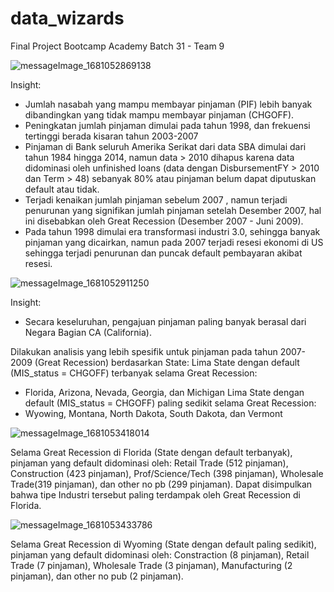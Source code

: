 # data_wizards
Final Project Bootcamp Academy Batch 31 - Team 9

![messageImage_1681052869138](https://user-images.githubusercontent.com/123848730/230780972-d9b43af5-c327-4e37-9630-8aa41dea72c2.jpg)

Insight:
- Jumlah nasabah yang mampu membayar pinjaman (PIF) lebih banyak dibandingkan yang tidak mampu membayar pinjaman (CHGOFF).
- Peningkatan jumlah pinjaman dimulai pada tahun 1998, dan frekuensi tertinggi berada kisaran tahun 2003-2007
- Pinjaman di Bank seluruh Amerika Serikat dari data SBA dimulai dari tahun 1984 hingga 2014, namun data > 2010 dihapus karena data didominasi oleh unfinished loans (data dengan DisbursementFY > 2010 dan Term > 48) sebanyak 80% atau pinjaman belum dapat diputuskan default atau tidak.
- Terjadi kenaikan jumlah pinjaman sebelum 2007 , namun terjadi penurunan yang signifikan jumlah pinjaman setelah Desember 2007, hal ini disebabkan oleh Great Recession (Desember 2007 - Juni 2009).
- Pada tahun 1998 dimulai era transformasi industri 3.0, sehingga banyak pinjaman yang dicairkan, namun pada 2007 terjadi resesi ekonomi di US sehingga terjadi penurunan dan puncak default pembayaran akibat resesi.


![messageImage_1681052911250](https://user-images.githubusercontent.com/123848730/230780967-1e86708d-38dd-4b06-8f55-e50edf30001a.jpg)

Insight:
- Secara keseluruhan, pengajuan pinjaman paling banyak berasal dari Negara Bagian CA (California).

Dilakukan analisis yang lebih spesifik untuk pinjaman pada tahun 2007-2009 (Great Recession) berdasarkan State:
Lima State dengan default (MIS_status = CHGOFF) terbanyak selama Great Recession:
- Florida, Arizona, Nevada, Georgia, dan Michigan
Lima State dengan default (MIS_status = CHGOFF) paling sedikit selama Great Recession:
- Wyowing, Montana, North Dakota, South Dakota, dan Vermont

![messageImage_1681053418014](https://user-images.githubusercontent.com/123848730/230781194-041a299a-f25e-4c95-a38c-e8bdd83371c4.jpg)


Selama Great Recession di Florida (State dengan default terbanyak), pinjaman yang default didominasi oleh: Retail Trade (512 pinjaman), Construction (423 pinjaman), Prof/Science/Tech (398 pinjaman), Wholesale Trade(319 pinjaman), dan other no pb (299 pinjaman). Dapat disimpulkan bahwa tipe Industri tersebut paling terdampak oleh Great Recession di Florida.


![messageImage_1681053433786](https://user-images.githubusercontent.com/123848730/230781294-c5aa7caa-d139-42cd-992f-a45694dfae6b.jpg)

Selama Great Recession di Wyoming (State dengan default paling sedikit), pinjaman yang default didominasi oleh: Constraction (8 pinjaman), Retail Trade (7 pinjaman), Wholesale Trade (3 pinjaman), Manufacturing (2 pinjaman), dan other no pub (2 pinjaman).
